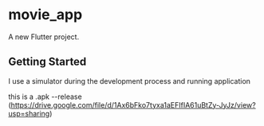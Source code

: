 # movie_app

A new Flutter project.

## Getting Started

I use a simulator during the development process and running application

this is a .apk --release (https://drive.google.com/file/d/1Ax6bFko7tyxa1aEFIfIA61uBtZy-JyJz/view?usp=sharing)